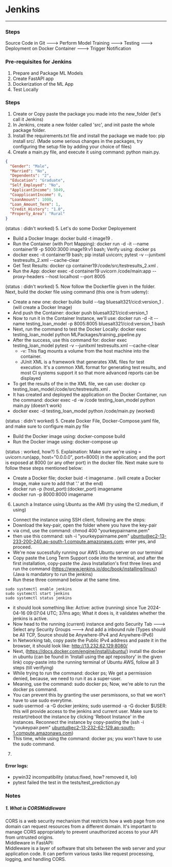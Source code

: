 # Jenkins

---

### Steps
Source Code in Git ---> Perform Model Training ---> Testing ---> Deployment on Docker Container ---> Trigger Notification   <br>

### Pre-requisites for Jenkins
1. Prepare and Package ML Models
2. Create FastAPI app
3. Dockerization of the ML App
4. Test Locally

### Steps
1. Create or Copy paste the package you made into the new_folder (let's call it Jenkins)
2. In Jenkins, create a new folder called 'src', and init paste the whole package folder.
3. Install the requirements.txt file and install the package we made too: pip install src/. 
(Made some serious changes in the packages, try configuring the setup file by adding your choice of files)
4. Create a main.py file, and execute it using command: python main.py.

```json
{
  "Gender": "Male",
  "Married": "No",
  "Dependents": "2",
  "Education": "Graduate",
  "Self_Employed": "No",
  "ApplicantIncome": 5849,
  "CoapplicantIncome": 0,
  "LoanAmount": 1000,
  "Loan_Amount_Term": 1,
  "Credit_History": "1.0",
  "Property_Area": "Rural"
}
``` 

(status : didn't worked)
5. Let's do some Docker Deployement
  - Build a Docker Image: docker build -t image19 .
  - Run the Container (with Port Mapping): docker run -d -it --name container19 -p 5000:3000 image19:v1 bash; Verify using: docker ps
  - docker exec -it container19 bash; pip install uvicorn; pytest -v --junitxml testresults_2.xml --cache-clear
  - Get Test Results: docker cp container19:/code/src/testresults_2.xml .
  - Run the App: docker exec -d container19 uvicorn /code/main:app --proxy-headers --host localhost --port 8005 

(status : didn't worked)
5. Now follow the Dockerfile given in the folder. Next, build the docker file using command (this one is from udemy): 
  - Create a new one: docker buildx build --tag bluesalt321/cicd:version_1 . (will create a Docker Image)
  - And push the Container: docker push bluesalt321/cicd:version_1
  - Now to run it in the Container Instance, we'll use: docker run -d -it --name testing_loan_model -p 8005:8005 bluesalt321/cicd:version_1 bash
  - Next, run the command to test the Docker Locally: docker exec testing_loan_model python MLPackages/training_pipeline.py
  - After the success, use this command for:  docker exec testing_loan_model pytest -v --junitxml testresults.xml --cache-clear
    - -v: This flag mounts a volume from the host machine into the container.
    - JUnit XML is a framework that generates XML files for test execution. It's a common XML format for generating test results, and most CI systems support it so that more advanced reports can be displayed
  - To get the results of the in the XML file, we can use: docker cp testing_loan_model:/code/src/testresults.xml .
  - It has created and deployed the application on the Docker Container, run the command: docker exec -d -w /code testing_loan_model python main.py (doesn't work)
  - docker exec -d testing_loan_model python /code/main.py (worked) 

(status : didn't worked)
5. Create Docker File, Docker-Compose.yaml file, and make sure to configure main.py file
  - Build the Docker image using: docker-compose build
  - Run the Docker image using: docker-compose up

(status : worked, how?)
5. Explaination: Make sure we're using = uvicorn.run(app, host="0.0.0.0", port=8000) in the application; and the port is exposed at 8000 (or any other port) in the docker file. Next make sure to follow these steps mentioned below:
  - Create a Docker file; docker buid -t imagename . (will create a Docker Image, make sure to add that '.' at the end)
  - docker run -p (host_port):(docker_port) imagename
  - docker run -p 8000:8000 imagename

6. Launch a Instance using Ubuntu as the AMI (try using the t2.medium, if using) 
  - Connect the instance using SSH client, following are the steps:
  - Download the key-pair, open the folder where you have the key-pair
  - via cmd, use the command: chmod 400 "yourkeypairname.pem"
  - then use this command: ssh -i "yourkeypairname.pem" ubuntu@ec2-13-233-200-240.ap-south-1.compute.amazonaws.com; enter yes, and proceed.
  - We're now sucessfully running our AWS Ubuntu server on our terminal
  - Copy paste the Long Term Support code into the terminal, and after the first installation, copy-paste the Java Installation's first three lines and run the command (https://www.jenkins.io/doc/book/installing/linux/) (Java is mandatory to run the jenkins)
  - Run these three command below at the same time.

```
sudo systemctl enable jenkins
sudo systemctl start jenkins
sudo systemctl status jenkins
```
  - it should look something like: Active: active (running) since Tue 2024-04-16 09:07:04 UTC; 37ms ago; What it does is, it validates whether the jenkins is active.
  - Now head to the running (current) instance and goto Security Tab ---> Select any Security Groups ---> And add a inbound rule (Types should be All TCP, Source should be Anywhere-IPv4 and Anywhere-IPv6) 
  - In Networking tab, copy paste the Public IPv4 address and paste it in the browser, it should look like: http://13.232.62.129:8080/
  - Next, (https://docs.docker.com/engine/install/ubuntu/) install the docker in ubuntu (can be found in 'Install using the apt repository' in the given link) copy-paste into the running terminal of Ubuntu AWS, follow all 3 steps (till verifying)
  - While trying to run the command: docker ps; We get a permission denied, because, we need to run it as a super-user.
  - Meaning, use the command: sudo docker ps; Now, we're able to run the docker ps command.
  - You can prevent this by granting the user persmissons, so that we won't have to use sudo everytime.
  - sudo usermod -a -G docker jenkins; sudo usermod -a -G docker $USER: this will provide access to the jenkins and current user. Make sure to restart/reboot the instance by clicking 'Reboot Instance' in the instances. Reconnect the instance by copy-pasting the (ssh -i "youkeypair.pem" ubuntu@ec2-13-232-62-129.ap-south-1.compute.amazonaws.com)
  - This time, while using the command: docker ps; you won't have to use the sudo command.

7. 

#### Error logs:
- pywin32 incompatibility (status:fixed, how? removed it, lol)
- pytest failed the test in the tests/test_prediction.py


### Notes
##### 1. What is CORSMiddleware
CORS is a web security mechanism that restricts how a web page from one domain can request resources from a different domain. It's important to manage CORS appropriately to prevent unauthorized access to your API from untrusted origins. <br>
Middleware in FastAPI: <br>
Middleware is a layer of software that sits between the web server and your application code. It can perform various tasks like request processing, logging, and handling CORS.
